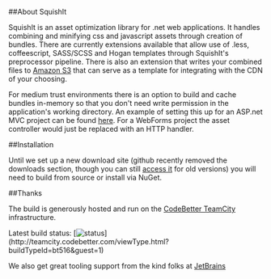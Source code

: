 ##About SquishIt

SquishIt is an asset optimization library for .net web applications.  It handles combining and minifying css and javascript assets through creation of bundles.  There are currently extensions available that allow use of .less, coffeescript, SASS/SCSS and Hogan templates through SquishIt's preprocessor pipeline.  There is also an extension that writes your combined files to [Amazon S3](https://github.com/AlexCuse/SquishIt.S3) that can serve as a template for integrating with the CDN of your choosing.

For medium trust environments there is an option to build and cache bundles in-memory so that you don't need write permission in the application's working directory.  An example of setting this up for an ASP.net MVC project can be found [here](https://github.com/jetheredge/SquishIt/wiki/Using-SquishIt-programmatically-without-the-file-system).  For a WebForms project the asset controller would just be replaced with an HTTP handler.

##Installation

Until we set up a new download site (github recently removed the downloads section, though you can still [access it](http://github.com/jetheredge/SquishIt/downloads) for old versions) you will need to build from source or install via NuGet.

##Thanks

The build is generously hosted and run on the [CodeBetter TeamCity](http://codebetter.com/codebetter-ci/) infrastructure.

Latest build status: [![status](http://teamcity.codebetter.com/app/rest/builds/buildType:\(id:bt516\)/statusIcon)](http://teamcity.codebetter.com/viewType.html?buildTypeId=bt516&guest=1)

We also get great tooling support from the kind folks at [JetBrains](http://jetbrains.com)
